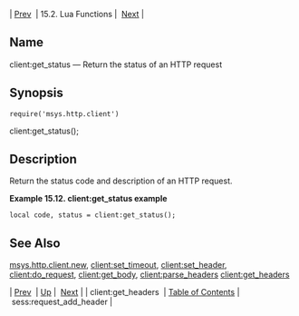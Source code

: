 | [Prev](lua.ref.client_get_headers)  | 15.2. Lua Functions |  [Next](lua.ref.sess_request_add_header.php) |

<a name="lua.ref.client_get_status"></a>
## Name

client:get_status — Return the status of an HTTP request

<a name="idp23699616"></a>
## Synopsis

`require('msys.http.client')`

client:get_status();

<a name="idp23701936"></a>
## Description

Return the status code and description of an HTTP request.

<a name="lua.ref.client_get_status.example"></a>

**Example 15.12. client:get_status example**

`local code, status = client:get_status();`
<a name="idp23705104"></a>
## See Also

[msys.http.client.new](lua.ref.msys.http.client.new "msys.http.client.new"), [client:set_timeout](lua.ref.client_set_timeout.php "client:set_timeout"), [client:set_header](lua.ref.client_set_header.php "client:set_header"), [client:do_request](lua.ref.client_do_request.php "client:do_request"), [client:get_body](lua.ref.client_get_body.php "client:get_body"), [client:parse_headers](lua.ref.client_parse_headers.php "client:parse_headers") [client:get_headers](lua.ref.client_get_headers.php "client:get_headers")

| [Prev](lua.ref.client_get_headers)  | [Up](lua.function.details.php) |  [Next](lua.ref.sess_request_add_header.php) |
| client:get_headers  | [Table of Contents](index) |  sess:request_add_header |
